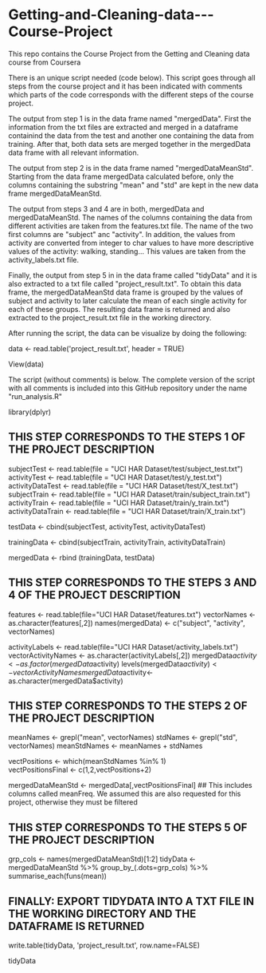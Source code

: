 # Getting-and-Cleaning-data---Course-Project
This repo contains the Course Project from the Getting and Cleaning data course from Coursera

There is an unique script needed (code below).
This script goes through all steps from the course project and it has been indicated with comments which parts of the code corresponds with the different steps of the course project.

The output from step 1 is in the data frame named "mergedData". First the information from the txt files are extracted and merged in a dataframe containind the data from the test and another one containing the data from training. After that, both data sets are merged together in the mergedData data frame with all relevant information.

The output from step 2 is in the data frame named "mergedDataMeanStd". Starting from the data frame mergedData calculated before, only the columns containing the substring "mean" and "std" are kept in the new data frame mergedDataMeanStd.

The output from steps 3 and 4 are in both, mergedData and mergedDataMeanStd. The names of the columns containing the data from different activities are taken from the features.txt file. The name of the two first columns are "subject" anc "activity". In addition, the values from activity are converted from integer to char values to have more descriptive values of the activity: walking, standing... This values are taken from the activity_labels.txt file. 

Finally, the output from step 5 in in the data frame called "tidyData" and it is also extracted to a txt file called "project_result.txt". To obtain this data frame, the mergedDataMeanStd data frame is grouped by the values of subject and activity to later calculate the mean of each single activity for each of these groups. The resulting data frame is returned and also extracted to the project_result.txt file in the working directory.

After running the script, the data can be visualize by doing the following:

data <- read.table('project_result.txt', header = TRUE)

View(data)


The script (without comments) is below. The complete version of the script with all comments is included into this GitHub repository under the name "run_analysis.R"


library(dplyr)

## THIS STEP CORRESPONDS TO THE STEPS 1 OF THE PROJECT DESCRIPTION
subjectTest <- read.table(file = "UCI HAR Dataset/test/subject_test.txt")
activityTest <- read.table(file = "UCI HAR Dataset/test/y_test.txt")
activityDataTest <- read.table(file = "UCI HAR Dataset/test/X_test.txt")
subjectTrain <- read.table(file = "UCI HAR Dataset/train/subject_train.txt")
activityTrain <- read.table(file = "UCI HAR Dataset/train/y_train.txt")
activityDataTrain <- read.table(file = "UCI HAR Dataset/train/X_train.txt")

testData <- cbind(subjectTest, activityTest, activityDataTest)

trainingData <- cbind(subjectTrain, activityTrain, activityDataTrain)

mergedData <- rbind (trainingData, testData)

## THIS STEP CORRESPONDS TO THE STEPS 3 AND 4 OF THE PROJECT DESCRIPTION

features <- read.table(file="UCI HAR Dataset/features.txt")
vectorNames <- as.character(features[,2])
names(mergedData) <- c("subject", "activity", vectorNames)

activityLabels <- read.table(file="UCI HAR Dataset/activity_labels.txt")
vectorActivityNames <- as.character(activityLabels[,2])
mergedData$activity <- as.factor(mergedData$activity)
levels(mergedData$activity) <- vectorActivityNames 
mergedData$activity<- as.character(mergedData$activity)


## THIS STEP CORRESPONDS TO THE STEPS 2 OF THE PROJECT DESCRIPTION          

meanNames <- grepl("mean", vectorNames)
stdNames <- grepl("std", vectorNames)
meanStdNames <- meanNames + stdNames

vectPositions <- which(meanStdNames %in% 1)  
vectPositionsFinal <- c(1,2,vectPositions+2)

mergedDataMeanStd <- mergedData[,vectPositionsFinal]  ## This includes columns called meanFreq. We assumed this are also requested for this project, otherwise they must be filtered

## THIS STEP CORRESPONDS TO THE STEPS 5 OF THE PROJECT DESCRIPTION            

grp_cols <- names(mergedDataMeanStd)[1:2]
tidyData <- mergedDataMeanStd %>%
        group_by_(.dots=grp_cols) %>%
        summarise_each(funs(mean))

## FINALLY: EXPORT TIDYDATA INTO A TXT FILE IN THE WORKING DIRECTORY AND THE DATAFRAME IS RETURNED
write.table(tidyData, 'project_result.txt', row.name=FALSE)

tidyData
